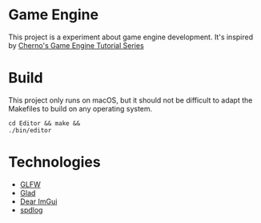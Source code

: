 # Game Engine

This project is a experiment about game engine development. It's inspired by [Cherno's Game Engine Tutorial Series](https://www.youtube.com/watch?v=JxIZbV_XjAs&list=PLlrATfBNZ98dC-V-N3m0Go4deliWHPFwT)

# Build
This project only runs on macOS, but it should not be difficult to adapt the Makefiles to build on any operating system.

```
cd Editor && make &&
./bin/editor
```

# Technologies
- [GLFW](https://github.com/glfw/glfw)
- [Glad](https://glad.dav1d.de)
- [Dear ImGui](https://github.com/ocornut/imgui)
- [spdlog](https://github.com/gabime/spdlog)